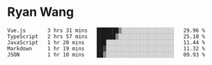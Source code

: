 # Ryan Wang

<!--START_SECTION:waka-->
```text
Vue.js       3 hrs 31 mins   ███████▒░░░░░░░░░░░░░░░░░   29.96 % 
TypeScript   2 hrs 57 mins   ██████▒░░░░░░░░░░░░░░░░░░   25.10 % 
JavaScript   1 hr 20 mins    ███░░░░░░░░░░░░░░░░░░░░░░   11.44 % 
Markdown     1 hr 19 mins    ██▓░░░░░░░░░░░░░░░░░░░░░░   11.32 % 
JSON         1 hr 10 mins    ██▒░░░░░░░░░░░░░░░░░░░░░░   09.93 % 
```
<!--END_SECTION:waka-->
